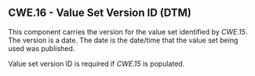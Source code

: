 ## CWE.16 - Value Set Version ID (DTM)

This component carries the version for the value set identified by _CWE.15_. The version is a date. The date is the date/time that the value set being used was published.

Value set version ID is required if _CWE.15_ is populated.
